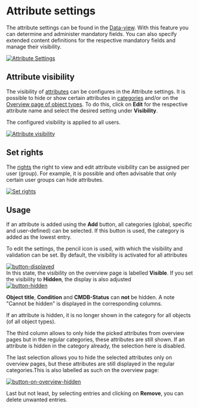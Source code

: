 # Attribute settings

The attribute settings can be found in the [Data-view](../index.md).
With this feature you can determine and administer mandatory fields. You can also specify extended content definitions for the respective mandatory fields and manage their visibility.

[![Attribute Settings](../../../assets/images/en/system-administration/administration/data-view/attribute-settings/as-1.png)](../../../assets/images/en/system-administration/administration/data-view/attribute-settings/as-1.png)

## Attribute visibility

The visibility of [attributes](../../../basics/attribute-fields.md) can be configures in the Attribute settings.
It is possible to hide or show certain attributes in [categories](../../../basics/categories-and-attributes.md) and/or on the [Overview page of object types](../../../basics/object-types.md).
To do this, click on **Edit** for the respective attribute name and select the desired setting under **Visibility**.

The configured visibility is applied to all users.

[![Attribute visibility](../../../assets/images/en/system-administration/administration/data-view/attribute-settings/as-2.png)](../../../assets/images/en/system-administration/administration/data-view/attribute-settings/as-2.png)

## Set rights

The [rights](../user-permissions.md) the right to view and edit attribute visibility can be assigned per user (group). For example, it is possible and often advisable that only certain user groups can hide attributes.

[![Set rights](../../../assets/images/en/system-administration/administration/data-view/attribute-settings/as-3.png)](../../../assets/images/en/system-administration/administration/data-view/attribute-settings/as-3.png)

## Usage

If an attribute is added using the **Add** button, all categories (global, specific and user-defined) can be selected. If this button is used, the category is added as the lowest entry.

To edit the settings, the pencil icon is used, with which the visibility and validation can be set. By default, the visibility is activated for all attributes<br>

[![button-displayed](../../../assets/images/en/system-administration/administration/data-view/attribute-settings/as-4.png)](../../../assets/images/en/system-administration/administration/data-view/attribute-settings/as-4.png)<br>
In this state, the visibility on the overview page is labelled **Visible**.
If you set the visibility to **Hidden**, the display is also adjusted<br>
[![button-hidden](../../../assets/images/en/system-administration/administration/data-view/attribute-settings/as-5.png)](../../../assets/images/en/system-administration/administration/data-view/attribute-settings/as-5.png)<br>

**Object title**, **Condition** and **CMDB-Status** can **not** be hidden. A note "Cannot be hidden" is displayed in the corresponding columns.

If an attribute is hidden, it is no longer shown in the category for all objects (of all object types).

<!-- If an attribute is set to hidden but it was defined as mandatory via the "attribute settings", the user get's a information (popup) when pressing the save button:

!!! info "Popup"

    _The following attributes are defined as mandatory:_
    _\[LIST OF ALL EFFECTED ATTRIBUTES\]_
    _If you hide them from the your interface, their mandatory status will be removed. Do you want to continue?"_

A yes/no selection allows to confirm/discard these changes. -->

The third column allows to only hide the picked attributes from overview pages but in the regular categories, these attributes are still shown. If an attribute is hidden in the category already, the selection here is disabled.

The last selection allows you to hide the selected attributes only on overview pages, but these attributes are still displayed in the regular categories.This is also labelled as such on the overview page:

[![button-on-overview-hidden](../../../assets/images/en/system-administration/administration/data-view/attribute-settings/as-6.png)](../../../assets/images/en/system-administration/administration/data-view/attribute-settings/as-6.png)

Last but not least, by selecting entries and clicking on **Remove**, you can delete unwanted entries.
